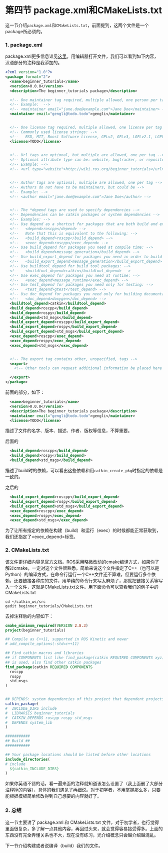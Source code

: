 # 第四节 package.xml和CMakeLists.txt

这一节介绍```package.xml```和```CMakeLists.txt```，前面提到，这两个文件是一个package所必须的。

### 1. package.xml

package.xml更多信息详见[这里](http://wiki.ros.org/catkin/package.xml)。用编辑器打开文件，我们可以看到如下内容，汉语部分的注释是我添加的。

```xml
<?xml version="1.0"?>
<package format="2">
  <name>beginner_tutorials</name>
  <version>0.0.0</version>
  <description>The beginner_tutorials package</description>

  <!-- One maintainer tag required, multiple allowed, one person per tag -->
  <!-- Example:  -->
  <!-- <maintainer email="jane.doe@example.com">Jane Doe</maintainer> -->
  <maintainer email="gengli@todo.todo">gengli</maintainer>


  <!-- One license tag required, multiple allowed, one license per tag -->
  <!-- Commonly used license strings: -->
  <!--   BSD, MIT, Boost Software License, GPLv2, GPLv3, LGPLv2.1, LGPLv3 -->
  <license>TODO</license>

    
  <!-- Url tags are optional, but multiple are allowed, one per tag -->
  <!-- Optional attribute type can be: website, bugtracker, or repository -->
  <!-- Example: -->
  <!-- <url type="website">http://wiki.ros.org/beginner_tutorials</url> -->


  <!-- Author tags are optional, multiple are allowed, one per tag -->
  <!-- Authors do not have to be maintainers, but could be -->
  <!-- Example: -->
  <!-- <author email="jane.doe@example.com">Jane Doe</author> -->


  <!-- The *depend tags are used to specify dependencies -->
  <!-- Dependencies can be catkin packages or system dependencies -->
  <!-- Examples: -->
  <!-- Use depend as a shortcut for packages that are both build and exec dependencies -->
  <!--   <depend>roscpp</depend> -->
  <!--   Note that this is equivalent to the following: -->
  <!--   <build_depend>roscpp</build_depend> -->
  <!--   <exec_depend>roscpp</exec_depend> -->
  <!-- Use build_depend for packages you need at compile time: -->
  <!--   <build_depend>message_generation</build_depend> -->
  <!-- Use build_export_depend for packages you need in order to build against this package: -->
  <!--   <build_export_depend>message_generation</build_export_depend> -->
  <!-- Use buildtool_depend for build tool packages: -->
  <!--   <buildtool_depend>catkin</buildtool_depend> -->
  <!-- Use exec_depend for packages you need at runtime: -->
  <!--   <exec_depend>message_runtime</exec_depend> -->
  <!-- Use test_depend for packages you need only for testing: -->
  <!--   <test_depend>gtest</test_depend> -->
  <!-- Use doc_depend for packages you need only for building documentation: -->
  <!--   <doc_depend>doxygen</doc_depend> -->
  <buildtool_depend>catkin</buildtool_depend>
  <build_depend>roscpp</build_depend>
  <build_depend>rospy</build_depend>
  <build_depend>std_msgs</build_depend>
  <build_export_depend>roscpp</build_export_depend>
  <build_export_depend>rospy</build_export_depend>
  <build_export_depend>std_msgs</build_export_depend>
  <exec_depend>roscpp</exec_depend>
  <exec_depend>rospy</exec_depend>
  <exec_depend>std_msgs</exec_depend>


  <!-- The export tag contains other, unspecified, tags -->
  <export>
    <!-- Other tools can request additional information be placed here -->

  </export>
</package>
```

前面的部分，如下：

```xml
  <name>beginner_tutorials</name>
  <version>0.0.0</version>
  <description>The beginner_tutorials package</description>
  <maintainer email="gengli@todo.todo">gengli</maintainer>
  <license>TODO</license>
```

描述了文件的名字、版本、描述、作者、版权等信息，不算重要。

后面的

```xml
  <build_depend>roscpp</build_depend>
  <build_depend>rospy</build_depend>
  <build_depend>std_msgs</build_depend>
```

描述了build时的依赖，可以看出这些依赖和用```catkin_create_pkg```时指定的依赖是一致的。

之后的

```xml
  <build_export_depend>roscpp</build_export_depend>
  <build_export_depend>rospy</build_export_depend>
  <build_export_depend>std_msgs</build_export_depend>
  <exec_depend>roscpp</exec_depend>
  <exec_depend>rospy</exec_depend>
  <exec_depend>std_msgs</exec_depend>
```

为了让所有指定的依赖在构建（build）和运行（exec）的时候都能正常获取到，我们还指定了<exec_depend>标签。

### 2. CMakeLists.txt

该文件更详细内容见[官方文档](http://wiki.ros.org/catkin/CMakeLists.txt)。ROS采用略微改动的cmake编译方式，如果你了解过cmake，一定对这个文件很熟悉。简单来说这个文件指定了C++（也可以是Python）的编译方式，在命令行运行一个C++文件还不算难，但要运行多个依赖，还要链接各种库的文件，用单纯的命令行来写太麻烦了，那就把链接关系等写入一个文件，这就是CMakeLists.txt文件。用下面命令可以查看我们的例子中的CMakeLists.txt

```
cd ~/catkin_ws/src
gedit beginner_tutorials/CMakeLists.txt
```

去掉注释后的内容如下：

```cmake
cmake_minimum_required(VERSION 2.8.3)
project(beginner_tutorials)

## Compile as C++11, supported in ROS Kinetic and newer
# add_compile_options(-std=c++11)

## Find catkin macros and libraries
## if COMPONENTS list like find_package(catkin REQUIRED COMPONENTS xyz)
## is used, also find other catkin packages
find_package(catkin REQUIRED COMPONENTS
  roscpp
  rospy
  std_msgs
)


## DEPENDS: system dependencies of this project that dependent projects also need
catkin_package(
#  INCLUDE_DIRS include
#  LIBRARIES beginner_tutorials
#  CATKIN_DEPENDS roscpp rospy std_msgs
#  DEPENDS system_lib
)

###########
## Build ##
###########

## Your package locations should be listed before other locations
include_directories(
# include
  ${catkin_INCLUDE_DIRS}
)
```

如果你英语不错的话，看一遍来面的注释就知道该怎么设置了（我上面删了大部分注释掉的内容），具体的我们遇见了再细说。对于初学者，不用掌握那么多，只要能根据模板简单修改得到自己想要的内容就好了。

### 2. 总结

这一节主要讲了 package.xml 和 CMakeLists.txt 文件，对于初学者，也行觉得里面很复杂，多了解一点其他内容，再回过头来，就会觉得容易接受得多。上面的东西没有完全弄懂关系也不大，现在没有练习，光介绍概念只会越介绍越混乱。

下一节介绍构建或者说编译（build）我们的文件。

